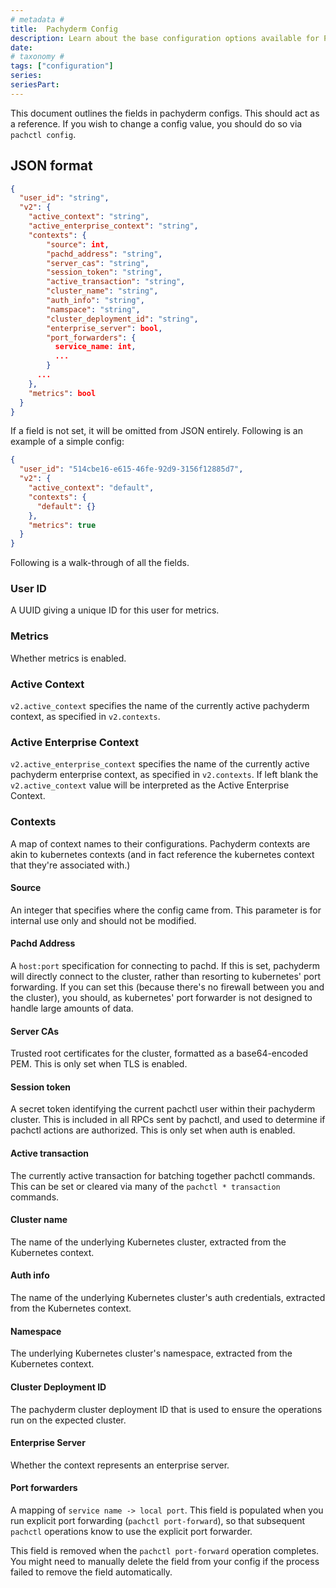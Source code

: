```yaml
---
# metadata # 
title:  Pachyderm Config
description: Learn about the base configuration options available for Pachyderm.
date: 
# taxonomy #
tags: ["configuration"]
series:
seriesPart:
---
```


This document outlines the fields in pachyderm configs. This should act as a
reference. If you wish to change a config value, you should do so via
`pachctl config`.

## JSON format

```json
{
  "user_id": "string",
  "v2": {
    "active_context": "string",
    "active_enterprise_context": "string",
    "contexts": {
        "source": int,
        "pachd_address": "string",
        "server_cas": "string",
        "session_token": "string",
        "active_transaction": "string",
        "cluster_name": "string",
        "auth_info": "string",
        "namspace": "string",
        "cluster_deployment_id": "string",
        "enterprise_server": bool,
        "port_forwarders": {
          service_name: int,
          ...
        }
      ...
    },
    "metrics": bool
  }
}
```

If a field is not set, it will be omitted from JSON entirely. Following is an
example of a simple config:

```json
{
  "user_id": "514cbe16-e615-46fe-92d9-3156f12885d7",
  "v2": {
    "active_context": "default",
    "contexts": {
      "default": {}
    },
    "metrics": true
  }
}
```

Following is a walk-through of all the fields.

### User ID

A UUID giving a unique ID for this user for metrics.

### Metrics

Whether metrics is enabled.

### Active Context

`v2.active_context` specifies the name of the currently active pachyderm
context, as specified in `v2.contexts`.

### Active Enterprise Context

`v2.active_enterprise_context` specifies the name of the currently active pachyderm enterprise context, as specified in `v2.contexts`. If left blank the `v2.active_context` value will be interpreted as the Active Enterprise Context.

### Contexts

A map of context names to their configurations. Pachyderm contexts are akin to
kubernetes contexts (and in fact reference the kubernetes context that they're
associated with.)

#### Source

An integer that specifies where the config came from. This parameter is for internal use only and
should not be modified.

#### Pachd Address

A `host:port` specification for connecting to pachd. If this is set, pachyderm
will directly connect to the cluster, rather than resorting to kubernetes'
port forwarding. If you can set this (because there's no firewall between you
and the cluster), you should, as kubernetes' port forwarder is not designed to
handle large amounts of data.

#### Server CAs

Trusted root certificates for the cluster, formatted as a base64-encoded PEM.
This is only set when TLS is enabled.

#### Session token

A secret token identifying the current pachctl user within their pachyderm
cluster. This is included in all RPCs sent by pachctl, and used to determine
if pachctl actions are authorized. This is only set when auth is enabled.

#### Active transaction

The currently active transaction for batching together pachctl commands. This
can be set or cleared via many of the `pachctl * transaction` commands.

#### Cluster name

The name of the underlying Kubernetes cluster, extracted from the Kubernetes
context.

#### Auth info

The name of the underlying Kubernetes cluster's auth credentials, extracted
from the Kubernetes context.

#### Namespace

The underlying Kubernetes cluster's namespace, extracted from the Kubernetes
context.

#### Cluster Deployment ID

The pachyderm cluster deployment ID that is used to ensure the operations run on the
expected cluster.

#### Enterprise Server
Whether the context represents an enterprise server.

#### Port forwarders

A mapping of `service name -> local port`. This field is populated when you run
explicit port forwarding (`pachctl port-forward`), so that subsequent
`pachctl` operations know to use the explicit port forwarder.

This field is removed when the `pachctl port-forward` operation
completes. You might need to manually delete the field from your
config if the process failed to remove the field automatically.
